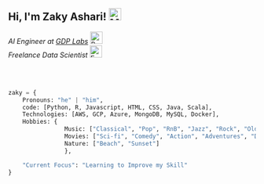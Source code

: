 ## Hi, I'm Zaky Ashari! <img src="https://raw.githubusercontent.com/Tarikul-Islam-Anik/Animated-Fluent-Emojis/master/Emojis/People%20with%20activities/Man%20Raising%20Hand%20Light%20Skin%20Tone.png" alt="Man Raising Hand Light Skin Tone" width="25" height="25" />

_AI Engineer at [GDP Labs](https://www.gdplabs.id/)_ <img src="https://raw.githubusercontent.com/Tarikul-Islam-Anik/Animated-Fluent-Emojis/master/Emojis/Hand%20gestures/Brain.png" alt="Brain" width="25" height="25" /> <br>
_Freelance Data Scientist_ <img src="https://raw.githubusercontent.com/Tarikul-Islam-Anik/Animated-Fluent-Emojis/master/Emojis/Hand%20gestures/Eyes.png" alt="Eyes" width="25" height="25" />

<br><br>
```python
zaky = {
    Pronouns: "he" | "him",
    code: [Python, R, Javascript, HTML, CSS, Java, Scala],
    Technologies: [AWS, GCP, Azure, MongoDB, MySQL, Docker],
    Hobbies: {
                Music: ["Classical", "Pop", "RnB", "Jazz", "Rock", "Old Songs"],
                Movies: ["Sci-fi", "Comedy", "Action", "Adventures", "Documentary"],
                Nature: ["Beach", "Sunset"]
                },

    "Current Focus": "Learning to Improve my Skill"
}
```
